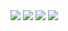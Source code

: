 <img src="https://img.shields.io/badge/JavaScript-F7DF1E?style=flat-square&logo=JavaScript&logoColor=FFFFFF"/>
<img src="https://img.shields.io/badge/C-A8B9CC?style=flat-square&logo=C&logoColor=FFFFFF"/>
<img src="https://img.shields.io/badge/C++-00599C?style=flat-square&logo=Cpp&logoColor=FFFFFF"/>
<img src="https://img.shields.io/badge/C#-239120?style=flat-square&logo=CSharp#&logoColor=FFFFFF"/>
